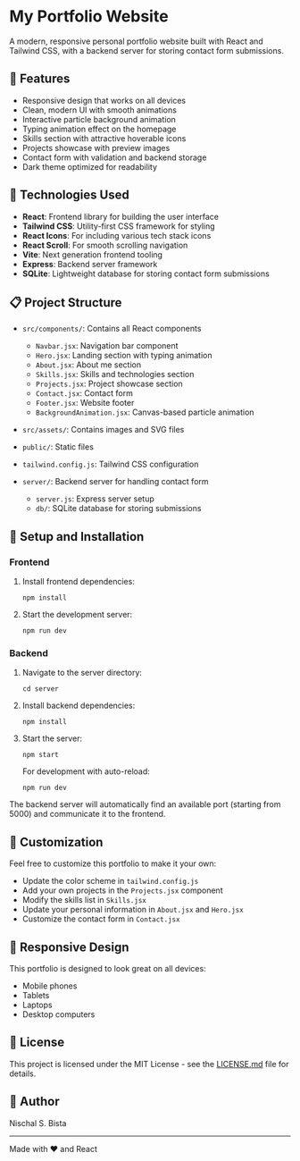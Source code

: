 # My Portfolio Website

A modern, responsive personal portfolio website built with React and Tailwind CSS, with a backend server for storing contact form submissions.

## 🌟 Features

- Responsive design that works on all devices
- Clean, modern UI with smooth animations
- Interactive particle background animation
- Typing animation effect on the homepage
- Skills section with attractive hoverable icons
- Projects showcase with preview images
- Contact form with validation and backend storage
- Dark theme optimized for readability

## 🚀 Technologies Used

- **React**: Frontend library for building the user interface
- **Tailwind CSS**: Utility-first CSS framework for styling
- **React Icons**: For including various tech stack icons
- **React Scroll**: For smooth scrolling navigation
- **Vite**: Next generation frontend tooling
- **Express**: Backend server framework
- **SQLite**: Lightweight database for storing contact form submissions


## 📋 Project Structure

- `src/components/`: Contains all React components
  - `Navbar.jsx`: Navigation bar component
  - `Hero.jsx`: Landing section with typing animation
  - `About.jsx`: About me section
  - `Skills.jsx`: Skills and technologies section
  - `Projects.jsx`: Project showcase section
  - `Contact.jsx`: Contact form
  - `Footer.jsx`: Website footer
  - `BackgroundAnimation.jsx`: Canvas-based particle animation

- `src/assets/`: Contains images and SVG files
- `public/`: Static files
- `tailwind.config.js`: Tailwind CSS configuration
- `server/`: Backend server for handling contact form
  - `server.js`: Express server setup
  - `db/`: SQLite database for storing submissions

## 🔧 Setup and Installation

### Frontend
1. Install frontend dependencies:
   ```
   npm install
   ```

2. Start the development server:
   ```
   npm run dev
   ```

### Backend
1. Navigate to the server directory:
   ```
   cd server
   ```

2. Install backend dependencies:
   ```
   npm install
   ```

3. Start the server:
   ```
   npm start
   ```
   
   For development with auto-reload:
   ```
   npm run dev
   ```

The backend server will automatically find an available port (starting from 5000) and communicate it to the frontend.

## 🎨 Customization

Feel free to customize this portfolio to make it your own:

- Update the color scheme in `tailwind.config.js`
- Add your own projects in the `Projects.jsx` component
- Modify the skills list in `Skills.jsx`
- Update your personal information in `About.jsx` and `Hero.jsx`
- Customize the contact form in `Contact.jsx`

## 📱 Responsive Design

This portfolio is designed to look great on all devices:
- Mobile phones
- Tablets
- Laptops
- Desktop computers

## 📝 License

This project is licensed under the MIT License - see the [LICENSE.md](/LICENSE.md) file for details.


## 👤 Author

Nischal S. Bista

---

Made with ❤️ and React
